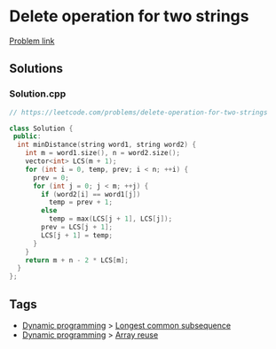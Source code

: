 # Delete operation for two strings

[Problem link](https://leetcode.com/problems/delete-operation-for-two-strings)

## Solutions


### Solution.cpp
```cpp
// https://leetcode.com/problems/delete-operation-for-two-strings

class Solution {
 public:
  int minDistance(string word1, string word2) {
    int m = word1.size(), n = word2.size();
    vector<int> LCS(m + 1);
    for (int i = 0, temp, prev; i < n; ++i) {
      prev = 0;
      for (int j = 0; j < m; ++j) {
        if (word2[i] == word1[j])
          temp = prev + 1;
        else
          temp = max(LCS[j + 1], LCS[j]);
        prev = LCS[j + 1];
        LCS[j + 1] = temp;
      }
    }
    return m + n - 2 * LCS[m];
  }
};
```
## Tags

* [Dynamic programming](/Collections/dynamic-programming.md#dynamic-programming) > [Longest common subsequence](/Collections/dynamic-programming.md#longest-common-subsequence)
* [Dynamic programming](/Collections/dynamic-programming.md#dynamic-programming) > [Array reuse](/Collections/dynamic-programming.md#array-reuse)
